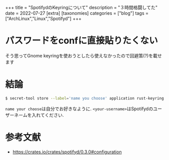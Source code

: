 +++
title = "SpotifydのKeyringについて"
description = "３時間格闘してた"
date = 2022-07-27
[extra]
[taxonomies]
categories = ["blog"]
tags = ["ArchLinux","Linux","Spotifyd"]
+++

# パスワードをconfに直接貼りたくない
そう思ってGnome keyringを使おうとしたら使えなかったので回避策(?)を載せます

# 結論
```bash
$ secret-tool store --label='name you choose' application rust-keyring service spotifyd username <your-username>
```
`name your choose`は自分でお好きなように. `<your-username>`はSpotifydのユーザーネームを入れてください.

# 参考文献
- https://crates.io/crates/spotifyd/0.3.0#configuration

